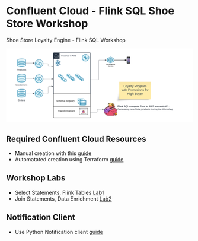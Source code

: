 # Confluent Cloud - Flink SQL Shoe Store Workshop
Shoe Store Loyalty Engine - Flink SQL Workshop

![image](terraform/img/Flink_Hands-on_Workshop_Complete.png)

## Required Confluent Cloud Resources 
  * Manual creation with this [guide](prereq.md)
  * Automatated creation using Terraform  [guide](terraform/README.md)

## Workshop Labs
  *  Select Statements, Flink Tables [Lab1](lab1.md)
  *  Join Statements, Data Enrichment [Lab2](lab2.md)

## Notification Client 
  * Use Python Notification client [guide](notification_client.md)

